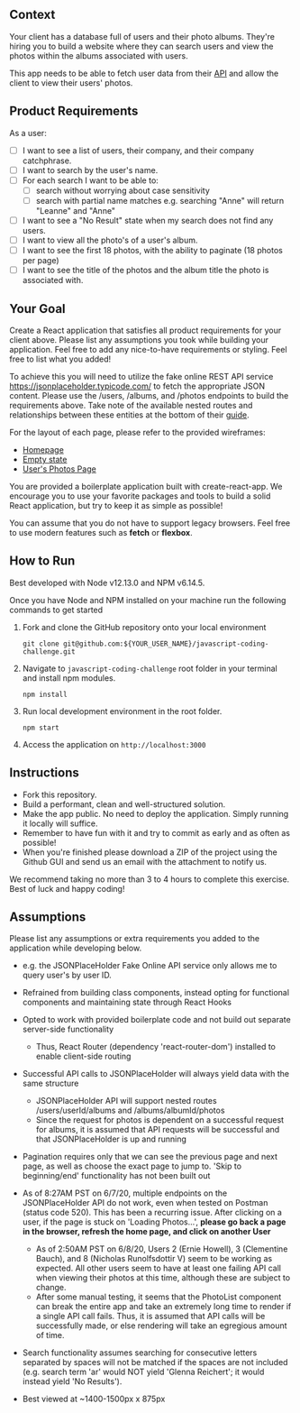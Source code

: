 ## Context

Your client has a database full of users and their photo albums. They're hiring you to build a website where they can search users and view the photos within the albums associated with users. 

This app needs to be able to fetch user data from their [API](https://jsonplaceholder.typicode.com/) and allow the client to view their users' photos.

## Product Requirements

As a user:

- [ ] I want to see a list of users, their company, and their company catchphrase.
- [ ] I want to search by the user's name.
- [ ] For each search I want to be able to:
  - [ ] search without worrying about case sensitivity
  - [ ] search with partial name matches e.g. searching "Anne" will return "Leanne" and "Anne"
- [ ] I want to see a "No Result" state when my search does not find any users.
- [ ] I want to view all the photo's of a user's album.
- [ ] I want to see the first 18 photos, with the ability to paginate (18 photos per page)
- [ ] I want to see the title of the photos and the album title the photo is associated with.

## Your Goal

Create a React application that satisfies all product requirements for your client above. Please list any assumptions you took while building your application. Feel free to add any nice-to-have requirements or styling. Feel free to list what you added!

To achieve this you will need to utilize the fake online REST API service https://jsonplaceholder.typicode.com/ to fetch the appropriate JSON content. Please use the /users, /albums, and /photos endpoints to build the requirements above. Take note of the available nested routes and relationships between these entities at the bottom of their [guide](https://jsonplaceholder.typicode.com/guide.html).  

For the layout of each page, please refer to the provided wireframes:

- [Homepage](./wireframes/homepage.png)
- [Empty state](./wireframes/no-result-state.png)
- [User's Photos Page](./wireframes/users-photos.png)

You are provided a boilerplate application built with create-react-app. We encourage you to use your favorite packages and tools to build a solid React application, but try to keep it as simple as possible!

You can assume that you do not have to support legacy browsers. Feel free to use modern features such as **fetch** or **flexbox**. 

## How to Run

Best developed with Node v12.13.0 and NPM v6.14.5.

Once you have Node and NPM installed on your machine run the following commands to get started

1. Fork and clone the GitHub repository onto your local environment

    ```
    git clone git@github.com:${YOUR_USER_NAME}/javascript-coding-challenge.git
    ```

2. Navigate to `javascript-coding-challenge` root folder in your terminal and install npm modules.

    ```
    npm install
    ```

3. Run local development environment in the root folder.

    ```
    npm start
    ```
   
4. Access the application on `http://localhost:3000`


## Instructions

- Fork this repository.
- Build a performant, clean and well-structured solution.
- Make the app public. No need to deploy the application. Simply running it locally will suffice.
- Remember to have fun with it and try to commit as early and as often as possible!
- When you're finished please download a ZIP of the project using the Github GUI and send us an email with the attachment to notify us.

We recommend taking no more than 3 to 4 hours to complete this exercise. Best of luck and happy coding!

## Assumptions
Please list any assumptions or extra requirements you added to the application while developing below.

- e.g. the JSONPlaceHolder Fake Online API service only allows me to query user's by user ID.

- Refrained from building class components, instead opting for functional components and maintaining state through React Hooks
- Opted to work with provided boilerplate code and not build out separate server-side functionality
  - Thus, React Router (dependency 'react-router-dom') installed to enable client-side routing
- Successful API calls to JSONPlaceHolder will always yield data with the same structure
  - JSONPlaceHolder API will support nested routes /users/userId/albums and /albums/albumId/photos
  - Since the request for photos is dependent on a successful request for albums, it is assumed that API requests will be successful and that JSONPlaceHolder is up and running
- Pagination requires only that we can see the previous page and next page, as well as choose the exact page to jump to. 'Skip to beginning/end' functionality has not been built out
- As of 8:27AM PST on 6/7/20, multiple endpoints on the JSONPlaceHolder API do not work, even when tested on Postman (status code 520). This has been a recurring issue. After clicking on a user, if the page is stuck on 'Loading Photos...', **please go back a page in the browser, refresh the home page, and click on another User**
  - As of 2:50AM PST on 6/8/20, Users 2 (Ernie Howell), 3 (Clementine Bauch), and 8 (Nicholas Runolfsdottir V) seem to be working as expected. All other users seem to have at least one failing API call when viewing their photos at this time, although these are subject to change.
  - After some manual testing, it seems that the PhotoList component can break the entire app and take an extremely long time to render if a single API call fails. Thus, it is assumed that API calls will be successfully made, or else rendering will take an egregious amount of time.
- Search functionality assumes searching for consecutive letters separated by spaces will not be matched if the spaces are not included (e.g. search term 'ar' would NOT yield 'Glenna Reichert'; it would instead yield 'No Results').
- Best viewed at ~1400-1500px x 875px